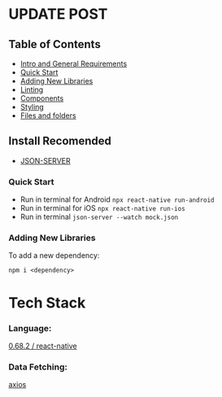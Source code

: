 # UPDATE POST

## Table of Contents
* [Intro and General Requirements](#intro-and-general-requirements)
* [Quick Start](#quick-start)
* [Adding New Libraries](#adding-new-libraries)
* [Linting](#linting)
* [Components](#components)
* [Styling](#styling-with-tailwindcss)
* [Files and folders](#files-and-folders)

## Install Recomended
* [JSON-SERVER](https://www.npmjs.com/package/json-server)

### Quick Start

- Run in terminal for Android `npx react-native run-android`
- Run in terminal for iOS `npx react-native run-ios`
- Run in terminal `json-server --watch mock.json`


### Adding New Libraries

To add a new dependency:

```
npm i <dependency>
```

# Tech Stack
### Language:
[0.68.2 / react-native](https://reactnative.dev/)

### Data Fetching: 
[axios](https://www.npmjs.com/package/axios)